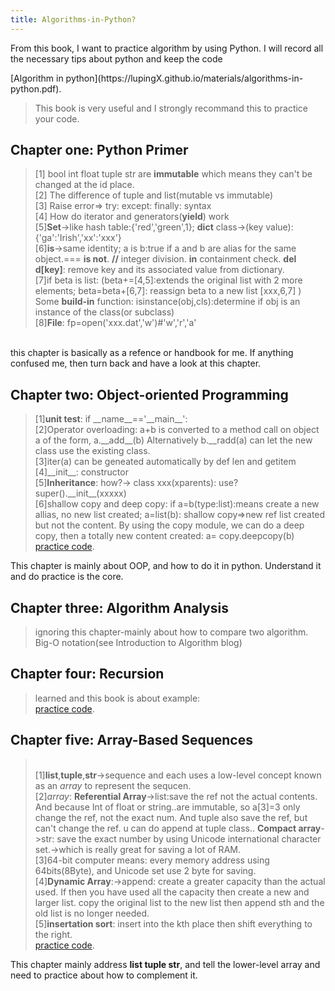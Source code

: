 ```yaml
---
title: Algorithms-in-Python?
---
```


<p class="lead"> From this book, I want to practice algorithm by using Python. I will record all the necessary tips about python and keep the code</p>
[Algorithm in python](https://lupingX.github.io/materials/algorithms-in-python.pdf).

>This book is very useful and I strongly recommand this to practice your code.

## Chapter one: **Python Primer**
>[1] bool int float tuple str are **immutable** which means they can't be changed at the id place.
<br>[2] The difference of tuple and list(mutable vs immutable)
<br>[3] Raise error=> try: except: finally: syntax
<br>[4] How do iterator and generators(**yield**) work
<br>[5]**Set**->like hash table:{'red','green',1}; **dict** class->(key value):{'ga':'Irish','xx':'xxx'}
<br>[6]**is**->same identity; a is b:true if a and b are alias for the same object.=== **is not**. **//** integer division. **in** containment check. **del d[key]**: remove key and
its  associated value from dictionary.
<br>[7]if beta is list: (beta+=[4,5]:extends the original list with 2 more elements; beta=beta+[6,7]: reassign beta to a new list [xxx,6,7]  )
<br>Some **build-in** function:
isinstance(obj,cls):determine if obj is an instance of the class(or subclass)
<br>[8]**File**: fp=open('xxx.dat','w')#'w','r','a'

<br>this chapter is basically as a refence or handbook for me. If anything confused me, then turn back and have a look at this chapter.

## Chapter two: **Object-oriented Programming**
>[1]**unit test**: if \_\_name__=='\_\_main\_\_':
<br>[2]Operator overloading: a+b is converted to a method call on object a of the form, a.\_\_add\_\_(b) Alternatively b.\_\_radd(a)
can let the new class use the existing class.
<br>[3]iter(a) can be geneated automatically by def len and getitem
<br>[4]\_\_init\_\_: constructor
<br>[5]**Inheritance**: how?-> class xxx(xparents): use? super().\_\_init\_\_(xxxxx)
<br>[6]shallow copy and deep copy: if a=b(type:list):means create a new allias, no new list created; a=list(b): shallow copy=>new ref list created
but not the content. By using the copy module, we can do a deep copy, then a totally new content created: a= copy.deepcopy(b) 
<br>[practice code](https://lupingX.github.io/materials/algorithm-in-python/chat2_test.py). 

This chapter is mainly about OOP, and how to do it in python. Understand it and do practice is the core.

## Chapter three: **Algorithm Analysis**
>ignoring this chapter-mainly about how to compare two algorithm. Big-O notation(see Introduction to Algorithm blog)

## Chapter four: **Recursion**
>learned and this book is about example:
<br>[practice code](https://lupingX.github.io/materials/algorithm-in-python/char4_disk_usage.py).

## Chapter five: **Array-Based Sequences**
><br>[1]**list**,**tuple**,**str**->sequence and each uses a low-level concept known as an *array* to represent the sequcen.
<br>[2]*array*: **Referential Array**->list:save the ref not the actual contents. And because Int of float or string..are immutable, so a[3]=3 only change the ref, not the exact num.
And tuple also save the ref, but can't change the ref. u can do append at tuple class..
**Compact array**->str: save the exact number by using Unicode international character set.->which is really great for saving a lot of RAM.
<br>[3]64-bit computer means: every memory address using 64bits(8Byte), and Unicode set use 2 byte for saving.
<br>[4]**Dynamic Array**:->append: create a greater capacity than the actual used. If then you have used all the capacity then create a new and larger list. copy the original list
to the new list then append sth and the old list is no longer needed.
<br>[5]**insertation sort**: insert into the kth place then shift everything to the right.
<br>[practice code](https://lupingX.github.io/materials/algorithm-in-python/char5_array.py).

This chapter mainly address **list tuple str**, and tell the lower-level array and need to practice about
how to complement it.